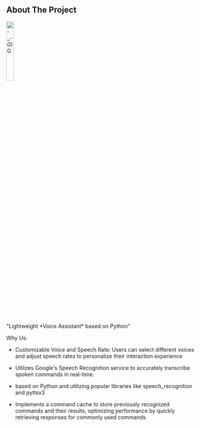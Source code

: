 ## About The Project

<div>
  <img src="https://github.com/salimizel/Voice-Assistance/blob/master/Happy.gif" alt="-_- GIG" style="width: 20%;">
  <p>"Lightweight *Voice Assistant* based on Python"</p>
</div>


Why Us:
- Customizable Voice and Speech Rate: Users can select different voices and adjust speech rates to personalize their interaction experience

-  Utilizes Google's Speech Recognition service to accurately transcribe spoken commands in real-time.

- based on Python and utilizing popular libraries like speech_recognition and pyttsx3

- Implements a command cache to store previously recognized commands and their results, optimizing performance by quickly retrieving responses for commonly used commands.
